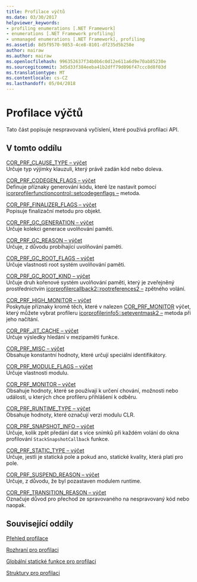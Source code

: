 ```yaml
---
title: Profilace výčtů
ms.date: 03/30/2017
helpviewer_keywords:
- profiling enumerations [.NET Framework]
- enumerations [.NET Framework profiling]
- unmanaged enumerations [.NET Framework], profiling
ms.assetid: 8d5f9570-9853-4ce8-8101-df235d5b258e
author: mairaw
ms.author: mairaw
ms.openlocfilehash: 996352637f34b0b6c0d12e611a6d9e70ab85230e
ms.sourcegitcommit: 3d5d33f384eeba41b2dff79d096f47ccc8d8f03d
ms.translationtype: MT
ms.contentlocale: cs-CZ
ms.lasthandoff: 05/04/2018
---
```

# <a name="profiling-enumerations"></a>Profilace výčtů
Tato část popisuje nespravovaná vyčíslení, které používá profilaci API.  
  
## <a name="in-this-section"></a>V tomto oddílu  
 [COR_PRF_CLAUSE_TYPE – výčet](../../../../docs/framework/unmanaged-api/profiling/cor-prf-clause-type-enumeration.md)  
 Určuje typ výjimky klauzuli, který právě zadán kód nebo doleva.  
  
 [COR_PRF_CODEGEN_FLAGS – výčet](../../../../docs/framework/unmanaged-api/profiling/cor-prf-codegen-flags-enumeration.md)  
 Definuje příznaky generování kódu, které lze nastavit pomocí [icorprofilerfunctioncontrol::setcodegenflags –](../../../../docs/framework/unmanaged-api/profiling/icorprofilerfunctioncontrol-setcodegenflags-method.md) metoda.  
  
 [COR_PRF_FINALIZER_FLAGS – výčet](../../../../docs/framework/unmanaged-api/profiling/cor-prf-finalizer-flags-enumeration.md)  
 Popisuje finalizační metodu pro objekt.  
  
 [COR_PRF_GC_GENERATION – výčet](../../../../docs/framework/unmanaged-api/profiling/cor-prf-gc-generation-enumeration.md)  
 Určuje kolekci generace uvolňování paměti.  
  
 [COR_PRF_GC_REASON – výčet](../../../../docs/framework/unmanaged-api/profiling/cor-prf-gc-reason-enumeration.md)  
 Určuje, z důvodu probíhající uvolňování paměti.  
  
 [COR_PRF_GC_ROOT_FLAGS – výčet](../../../../docs/framework/unmanaged-api/profiling/cor-prf-gc-root-flags-enumeration.md)  
 Určuje vlastnosti root systém uvolňování paměti.  
  
 [COR_PRF_GC_ROOT_KIND – výčet](../../../../docs/framework/unmanaged-api/profiling/cor-prf-gc-root-kind-enumeration.md)  
 Určuje druh kořenové systém uvolňování paměti, který je zveřejněný prostřednictvím [icorprofilercallback2::rootreferences2 –](../../../../docs/framework/unmanaged-api/profiling/icorprofilercallback2-rootreferences2-method.md) zpětného volání.  
  
 [COR_PRF_HIGH_MONITOR – výčet](../../../../docs/framework/unmanaged-api/profiling/cor-prf-high-monitor-enumeration.md)  
 Poskytuje příznaky kromě těch, které v nalezen [COR_PRF_MONITOR](../../../../docs/framework/unmanaged-api/profiling/cor-prf-monitor-enumeration.md) výčet, který můžete vybrat profileru [icorprofilerinfo5::seteventmask2 –](../../../../docs/framework/unmanaged-api/profiling/icorprofilerinfo5-seteventmask2-method.md) metoda při jeho načítání.  
  
 [COR_PRF_JIT_CACHE – výčet](../../../../docs/framework/unmanaged-api/profiling/cor-prf-jit-cache-enumeration.md)  
 Určuje výsledky hledání v mezipaměti funkce.  
  
 [COR_PRF_MISC – výčet](../../../../docs/framework/unmanaged-api/profiling/cor-prf-misc-enumeration.md)  
 Obsahuje konstantní hodnoty, které určují speciální identifikátory.  
  
 [COR_PRF_MODULE_FLAGS – výčet](../../../../docs/framework/unmanaged-api/profiling/cor-prf-module-flags-enumeration.md)  
 Určuje vlastnosti modulu.  
  
 [COR_PRF_MONITOR – výčet](../../../../docs/framework/unmanaged-api/profiling/cor-prf-monitor-enumeration.md)  
 Obsahuje hodnoty, které se používají k určení chování, možnosti nebo události, u kterých chce profileru přihlášení k odběru.  
  
 [COR_PRF_RUNTIME_TYPE – výčet](../../../../docs/framework/unmanaged-api/profiling/cor-prf-runtime-type-enumeration.md)  
 Obsahuje hodnoty, které označují verzi modulu CLR.  
  
 [COR_PRF_SNAPSHOT_INFO – výčet](../../../../docs/framework/unmanaged-api/profiling/cor-prf-snapshot-info-enumeration.md)  
 Určuje, kolik zpět předání dat s více snímků při každém volání do okna profilování `StackSnapshotCallback` funkce.  
  
 [COR_PRF_STATIC_TYPE – výčet](../../../../docs/framework/unmanaged-api/profiling/cor-prf-static-type-enumeration.md)  
 Určuje, jestli je statická pole a pokud ano, statické kvality, která platí pro pole.  
  
 [COR_PRF_SUSPEND_REASON – výčet](../../../../docs/framework/unmanaged-api/profiling/cor-prf-suspend-reason-enumeration.md)  
 Určuje, z důvodu, že byl pozastaven modulem runtime.  
  
 [COR_PRF_TRANSITION_REASON – výčet](../../../../docs/framework/unmanaged-api/profiling/cor-prf-transition-reason-enumeration.md)  
 Označuje důvod pro přechod ze spravovaného na nespravovaný kód nebo naopak.  
  
## <a name="related-sections"></a>Související oddíly  
 [Přehled profilace](../../../../docs/framework/unmanaged-api/profiling/profiling-overview.md)  
  
 [Rozhraní pro profilaci](../../../../docs/framework/unmanaged-api/profiling/profiling-interfaces.md)  
  
 [Globální statické funkce pro profilaci](../../../../docs/framework/unmanaged-api/profiling/profiling-global-static-functions.md)  
  
 [Struktury pro profilaci](../../../../docs/framework/unmanaged-api/profiling/profiling-structures.md)

